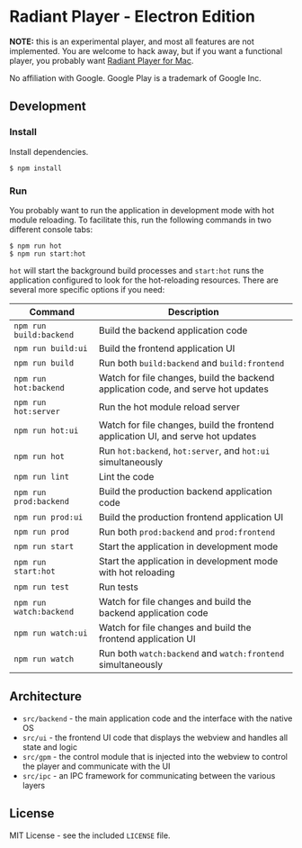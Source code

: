 # Radiant Player - Electron Edition

**NOTE:** this is an experimental player, and most all features are not implemented.  You are welcome to hack away, but if you want a functional player, you probably want [Radiant Player for Mac][1].

No affiliation with Google. Google Play is a trademark of Google Inc.

[1]: http://kbhomes.github.io/radiant-player-mac/

## Development

### Install

Install dependencies.

```
$ npm install
```

### Run

You probably want to run the application in development mode with hot module reloading.  To facilitate this, run the following commands in two different console tabs:

```shell
$ npm run hot
$ npm run start:hot
```

`hot` will start the background build processes and `start:hot` runs the application configured to look for the hot-reloading resources.  There are several more specific options if you need:

Command | Description
------- | -----------
`npm run build:backend` | Build the backend application code
`npm run build:ui` | Build the frontend application UI
`npm run build` | Run both `build:backend` and `build:frontend`
`npm run hot:backend` | Watch for file changes, build the backend application code, and serve hot updates
`npm run hot:server` | Run the hot module reload server
`npm run hot:ui` | Watch for file changes, build the frontend application UI, and serve hot updates
`npm run hot` | Run `hot:backend`, `hot:server`, and `hot:ui` simultaneously
`npm run lint` | Lint the code
`npm run prod:backend` | Build the production backend application code
`npm run prod:ui` | Build the production frontend application UI
`npm run prod` | Run both `prod:backend` and `prod:frontend`
`npm run start` | Start the application in development mode
`npm run start:hot` | Start the application in development mode with hot reloading
`npm run test` | Run tests
`npm run watch:backend` | Watch for file changes and build the backend application code
`npm run watch:ui` | Watch for file changes and build the frontend application UI
`npm run watch` | Run both `watch:backend` and `watch:frontend` simultaneously

## Architecture

* `src/backend` - the main application code and the interface with the native OS
* `src/ui` - the frontend UI code that displays the webview and handles all state and logic
* `src/gpm` - the control module that is injected into the webview to control the player and communicate with the UI
* `src/ipc` - an IPC framework for communicating between the various layers

## License

MIT License - see the included `LICENSE` file.

